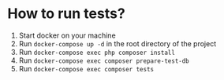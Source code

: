 # How to run tests?

1. Start docker on your machine
2. Run `docker-compose up -d` in the root directory of the project
3. Run `docker-compose exec php composer install`
4. Run `docker-compose exec composer prepare-test-db`
5. Run `docker-compose exec composer tests`
